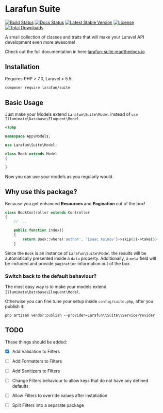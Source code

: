 # Larafun Suite

[![Build Status](https://travis-ci.org/larafun/suite.svg?branch=master)](https://travis-ci.org/larafun/suite)
[![Docs Status](https://readthedocs.org/projects/larafun-suite/badge/?version=latest)](https://larafun-suite.readthedocs.io)
[![Latest Stable Version](https://poser.pugx.org/larafun/suite/v/stable)](https://packagist.org/packages/larafun/suite)
[![License](https://poser.pugx.org/larafun/suite/license)](https://packagist.org/packages/larafun/suite)
[![Total Downloads](https://poser.pugx.org/larafun/suite/downloads)](https://packagist.org/packages/larafun/suite)

A small collection of classes and traits that will make your Laravel API development even more awesome!

Check out the full documentation in here [larafun-suite.readthedocs.io](https://larafun-suite.readthedocs.io)

## Installation

Requires PHP > 7.0, Laravel > 5.5

```bash
composer require larafun/suite
```

## Basic Usage

Just make your Models extend `Larafun\Suite\Model` instead of `use Illuminate\Database\Eloquent\Model`

```php
<?php

namespace App\Models;

use Larafun\Suite\Model;

class Book extends Model
{

}
```

Now you can use your models as you regularly would.

## Why use this package?

Because you get enhanced **Resources** and **Pagination** out of the box!

```php
class BookController extends Controller
{
    // ...

    public function index()
    {
        return Book::where('author', 'Isaac Asimov')->skip(2)->take(5)->get();
    }

```

Since the `Book` is an instance of `Larafun\Suite\Model` the results will be
automatically presented inside a `data` property. Additionally, a `meta` field
will be included and provide `pagination` information out of the box.

### Switch back to the default behaviour?

The most easy way is to make your models extend `Illuminate\Database\Eloquent\Model`.

Otherwise you can fine tune your setup inside `config/suite.php`, after you publish it:

`php artisan vendor:publish --provider=Larafun\\Suite\\ServiceProvider`

## TODO

These things should be added:

- [x] Add Validation to Filters
- [ ] Add Formatters to Filters
- [ ] Add Sanitizers to Filters
- [ ] Change Filters behaviour to allow keys that do not have any defined defaults
- [ ] Allow Filters to override values after instatiation
- [ ] Split Filters into a separate package

